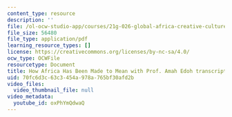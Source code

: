 ```yaml
---
content_type: resource
description: ''
file: /ol-ocw-studio-app/courses/21g-026-global-africa-creative-cultures-spring-2018/oxPhYmQdwaQ_transcript.pdf
file_size: 56480
file_type: application/pdf
learning_resource_types: []
license: https://creativecommons.org/licenses/by-nc-sa/4.0/
ocw_type: OCWFile
resourcetype: Document
title: How Africa Has Been Made to Mean with Prof. Amah Edoh transcript
uid: 70fc6d3c-63c3-454a-978a-765bf30afd2b
video_files:
  video_thumbnail_file: null
video_metadata:
  youtube_id: oxPhYmQdwaQ
---
```

